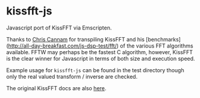 # kissfft-js
Javascript port of KissFFT via Emscripten.

Thanks to [Chris Cannam](https://code.soundsoftware.ac.uk/projects/js-dsp-test) 
for transpiling KissFFT and his [benchmarks]
(http://all-day-breakfast.com/js-dsp-test/fft/) of the various FFT 
algorithms available.  FFTW may perhaps be the fastest C algorithm, however,
KissFFT is the clear winner for Javascript in terms of both size and 
execution speed.

Example usage for `kissfft-js` can be found in the test directory 
though only the real valued transform / inverse are checked.

The original KissFFT docs are also [here](./src/README.md).
 
